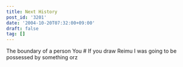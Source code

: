 ```yaml
---
title: Next History
post_id: '3201'
date: '2004-10-20T07:32:00+09:00'
draft: false
tag: []
---
```


The boundary of a person You # If you draw Reimu I was going to be possessed by something orz